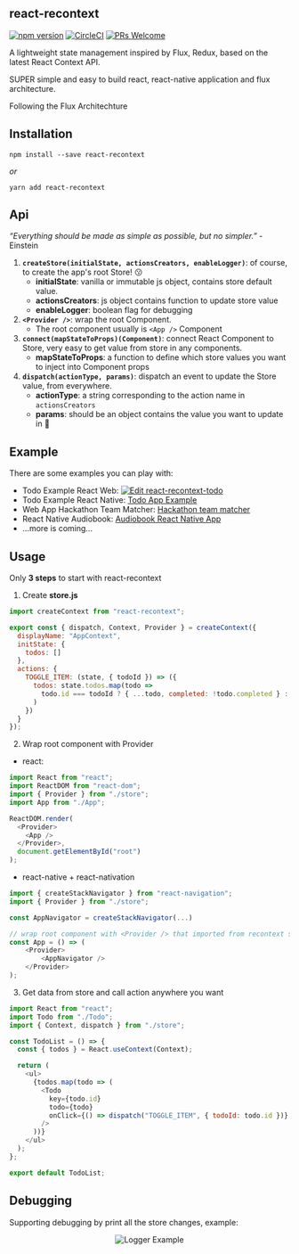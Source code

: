 ## react-recontext

[![npm version](https://badge.fury.io/js/react-recontext.svg)](https://badge.fury.io/js/react-recontext) [![CircleCI](https://circleci.com/gh/minhtc/react-recontext/tree/master.svg?style=svg)](https://circleci.com/gh/minhtc/react-recontext/tree/master) [![PRs Welcome](https://img.shields.io/badge/PRs-welcome-brightgreen.svg)](https://github.com/minhtc/react-recontext/graphs/contributors)

A lightweight state management inspired by Flux, Redux, based on the latest React Context API.

SUPER simple and easy to build react, react-native application and flux architecture.

Following the Flux Architechture

## Installation

    npm install --save react-recontext

_or_

    yarn add react-recontext

## Api

_“Everything should be made as simple as possible, but no simpler.”_ - Einstein

1. **`createStore(initialState, actionsCreators, enableLogger)`**: of course, to create the app's root Store! 😗
   - **initialState**: vanilla or immutable js object, contains store default value.
   - **actionsCreators**: js object contains function to update store value
   - **enableLogger**: boolean flag for debugging
2. **`<Provider />`**: wrap the root Component.
   - The root component usually is `<App />` Component
3. **`connect(mapStateToProps)(Component)`**: connect React Component to Store, very easy to get value from store in any components.
   - **mapStateToProps**: a function to define which store values you want to inject into Component props
4. **`dispatch(actionType, params)`**: dispatch an event to update the Store value, from everywhere.
   - **actionType**: a string corresponding to the action name in `actionsCreators`
   - **params**: should be an object contains the value you want to update in 

## Example

There are some examples you can play with:

- Todo Example React Web: [![Edit react-recontext-todo](https://codesandbox.io/static/img/play-codesandbox.svg)](https://codesandbox.io/s/weathered-dew-dr4x6?fontsize=14&hidenavigation=1&theme=dark)
- Todo Example React Native: [Todo App Example](https://snack.expo.io/@minhtc/react-recontext-demo)
- Web App Hackathon Team Matcher: [Hackathon team matcher](https://junctionxhanoi.meohack.com)
- React Native Audiobook: [Audiobook React Native App](https://github.com/minhtc/sachnoiapp)
- ...more is coming...

## Usage

Only **3 steps** to start with react-recontext

1.  Create **store.js**

```js
import createContext from "react-recontext";

export const { dispatch, Context, Provider } = createContext({
  displayName: "AppContext",
  initState: {
    todos: []
  },
  actions: {
    TOGGLE_ITEM: (state, { todoId }) => ({
      todos: state.todos.map(todo =>
        todo.id === todoId ? { ...todo, completed: !todo.completed } : todo
      )
    })
  }
});
```

2.  Wrap root component with Provider

- react:

```js
import React from "react";
import ReactDOM from "react-dom";
import { Provider } from "./store";
import App from "./App";

ReactDOM.render(
  <Provider>
    <App />
  </Provider>,
  document.getElementById("root")
);
```

- react-native + react-nativation

```js
import { createStackNavigator } from "react-navigation";
import { Provider } from "./store";

const AppNavigator = createStackNavigator(...)

// wrap root component with <Provider /> that imported from recontext store
const App = () => (
    <Provider>
        <AppNavigator />
    </Provider>
);
```

3. Get data from store and call action anywhere you want

```js
import React from "react";
import Todo from "./Todo";
import { Context, dispatch } from "./store";

const TodoList = () => {
  const { todos } = React.useContext(Context);

  return (
    <ul>
      {todos.map(todo => (
        <Todo
          key={todo.id}
          todo={todo}
          onClick={() => dispatch("TOGGLE_ITEM", { todoId: todo.id })} // dispatch action type to update store value
        />
      ))}
    </ul>
  );
};

export default TodoList;
```

## Debugging

Supporting debugging by print all the store changes, example:

<center>

![Logger Example](https://github.com/minhtc/react-recontext/raw/master/screenshots/logger.gif "Logger Example")

</center>
